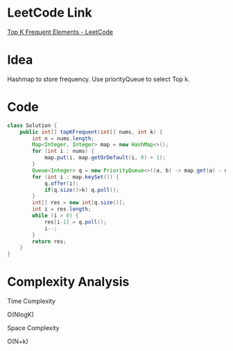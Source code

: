 # LeetCode Link

[Top K Frequent Elements - LeetCode](https://leetcode.com/problems/top-k-frequent-elements/)

# Idea

Hashmap to store frequency. Use priorityQueue to select Top k.

# Code

```java
class Solution {
    public int[] topKFrequent(int[] nums, int k) {
        int n = nums.length;
        Map<Integer, Integer> map = new HashMap<>();
        for (int i : nums) {
            map.put(i, map.getOrDefault(i, 0) + 1);
        }
        Queue<Integer> q = new PriorityQueue<>((a, b) -> map.get(a) - map.get(b));
        for (int i : map.keySet()) {
            q.offer(i);
            if(q.size()>k) q.poll();
        }
        int[] res = new int[q.size()];
        int i = res.length;
        while (i > 0) {
            res[i-1] = q.poll();
            i--;
        }
        return res;
    }
}
```

# Complexity Analysis

Time Complexity

O(NlogK)

Space Complexity

O(N+k)
